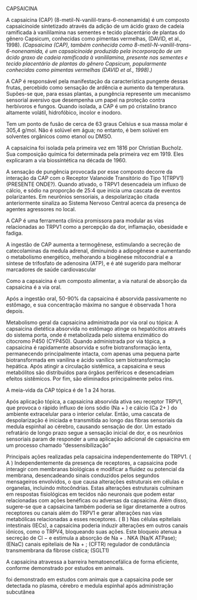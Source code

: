 
CAPSAICINA

A capsaicina (CAP) (8-metil-N-vanilil-trans-6-nonenamida) é um composto capsaicinoide sintetizado através da adição de um ácido graxo de cadeia ramificada à vanililamina nas sementes e tecido placentário de plantas do gênero Capsicum, conhecidas como pimentas vermelhas, (DAVID, et al., 1998).
*(Capsaicina (CAP), também conhecida como 8-metil-N-vanilil-trans-6-nonenamida, é um capsaicinoide produzido pela incorporação de um ácido graxo de cadeia ramificada à vanililamina, presente nas sementes e tecido placentário de plantas do gênero Capsicum, popularmente conhecidas como pimentas vermelhas (DAVID et al., 1998).)*

A CAP é responsável pela manifestação da característica pungente dessas frutas, percebido como sensação de ardência e aumento da temperatura. Supões-se que, para essas plantas, a pungência represente um mecanismo sensorial aversivo que desempenha um papel na proteção contra herbívoros e fungos. Quando isolada, a CAP é um pó cristalino branco altamente volátil, hidrofóbico, incolor e inodoro.

Tem um ponto de fusão de cerca de 63 graus Celsius e sua massa molar é 305,4 g/mol. Não é solúvel em água; no entanto, é bem solúvel em solventes orgânicos como etanol ou DMSO.

A capsaicina foi isolada pela primeira vez em 1816 por Christian Bucholz. Sua composição química foi determinada pela primeira vez em 1919. Eles explicaram a via biossintética na década de 1960.

A sensação de pungência provocada por esse composto decorre da interação da CAP com o Receptor Valanoide Transitório do Tipo 1(TRPV1)(PRESENTE ONDE?). Quando ativado, o TRPV1 desencadeia um influxo de cálcio, e sódio na proporção de 25:4 que inicia uma cascata de eventos polarizantes. Em neurônios sensoriais, a despolarização citada anteriormente sinaliza ao Sistema Nervoso Central acerca da presença de agentes agressores no local.

A CAP é uma ferramenta clínica promissora para modular as vias relacionadas ao TRPV1 como a percepção da dor, inflamação, obesidade e fadiga.

A ingestão de CAP aumenta a termogênese, estimulando a secreção de catecolaminas da medula adrenal, diminuindo a adipogênese e aumentando o metabolismo energético, melhorando a biogênese mitocondrial e a síntese de trifosfato de adenosina (ATP), e é até sugerido para melhorar marcadores de saúde cardiovascular

Como a capsaicina é um composto alimentar, a via natural de absorção da capsaicina é a via oral.

Após a ingestão oral, 50-90% da capsaicina é absorvida passivamente no estômago, e sua concentração máxima no sangue é observada 1 hora depois.

Metabolismo geral da capsaicina administrada por via oral ou tópica: A capsaicina dietética absorvida no estômago atinge os hepatócitos através do sistema porta, onde é metabolizada pelo sistema enzimático do citocromo P450 (CYP450). Quando administrada por via tópica, a capsaicina é rapidamente absorvida e sofre biotransformação lenta, permanecendo principalmente intacta, com apenas uma pequena parte biotransformada em vanilina e ácido vanílico sem biotransformação hepática. Após atingir a circulação sistêmica, a capsaicina e seus metabólitos são distribuídos para órgãos periféricos e desencadeiam efeitos sistêmicos. Por fim, são eliminados principalmente pelos rins.

A meia-vida da CAP tópica é de 1 a 24 horas.

Após aplicação tópica, a capsaicina absorvida ativa seu receptor TRPV1, que provoca o rápido influxo de íons sódio (Na + ) e cálcio (Ca 2+ ) do ambiente extracelular para o interior celular. Então, uma cascata de despolarização é iniciada e transmitida ao longo das fibras sensoriais da medula espinhal ao cérebro, causando sensação de dor. Um estado refratário de longo prazo segue a sensação inicial de dor, e os neurônios sensoriais param de responder a uma aplicação adicional de capsaicina em um processo chamado “dessensibilização”

Principais ações realizadas pela capsaicina independentemente do TRPV1. ( A ) Independentemente da presença de receptores, a capsaicina pode interagir com membranas biológicas e modificar a fluidez ou potencial da membrana, desencadeando sinais conduzidos pelos segundos mensageiros envolvidos, o que causa alterações estruturais em células e organelas, incluindo mitocôndrias. Estas alterações estruturais culminam em respostas fisiológicas em tecidos não neuronais que podem estar relacionadas com ações benéficas ou adversas da capsaicina. Além disso, sugere-se que a capsaicina também poderia se ligar diretamente a outros receptores ou canais além do TRPV1 e gerar alterações nas vias metabólicas relacionadas a esses receptores. ( B ) Nas células epiteliais intestinais (IECs), a capsaicina poderia induzir alterações em outros canais iônicos, como o TRPV4, bloqueando suas ações. Este bloqueio atenua a secreção de Cl − e estimula a absorção de Na + . NKA (Na/K ATPase); (ENaC) canais epiteliais de Na + ; (CFTR) regulador de condutância transmembrana da fibrose cística; (SGLT1)

A capsaicina atravessa a barreira hematoencefálica de forma eficiente, conforme demonstrado por estudos em animais.

foi demonstrado em estudos com animais que a capsaicina pode ser detectada no plasma, cérebro e medula espinhal após administração subcutânea
